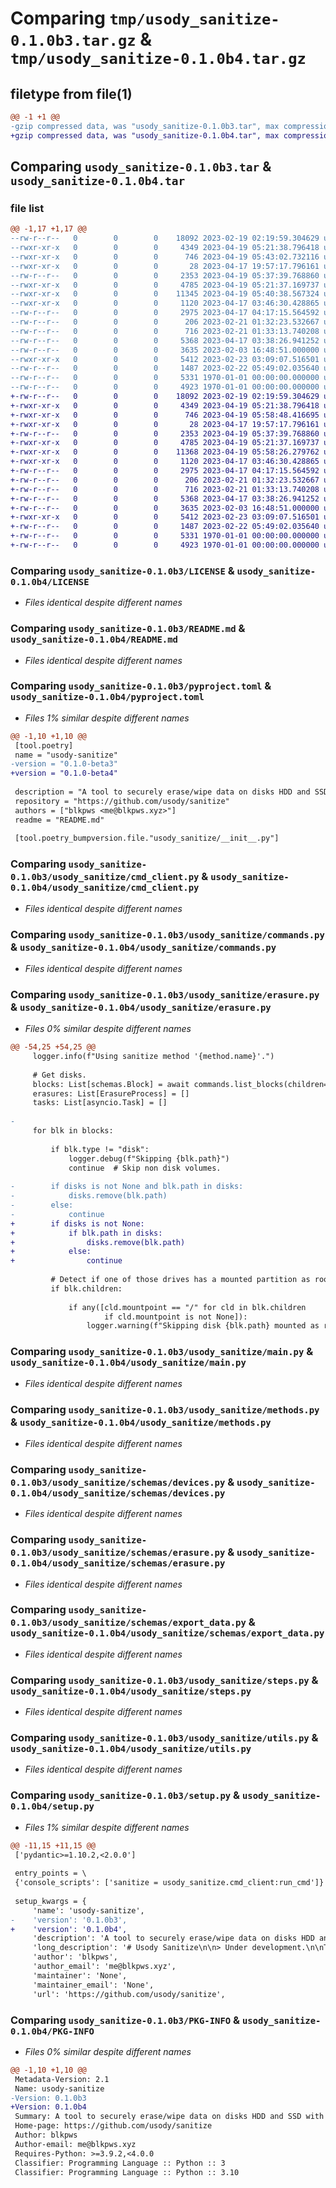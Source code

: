 # Comparing `tmp/usody_sanitize-0.1.0b3.tar.gz` & `tmp/usody_sanitize-0.1.0b4.tar.gz`

## filetype from file(1)

```diff
@@ -1 +1 @@
-gzip compressed data, was "usody_sanitize-0.1.0b3.tar", max compression
+gzip compressed data, was "usody_sanitize-0.1.0b4.tar", max compression
```

## Comparing `usody_sanitize-0.1.0b3.tar` & `usody_sanitize-0.1.0b4.tar`

### file list

```diff
@@ -1,17 +1,17 @@
--rw-r--r--   0        0        0    18092 2023-02-19 02:19:59.304629 usody_sanitize-0.1.0b3/LICENSE
--rwxr-xr-x   0        0        0     4349 2023-04-19 05:21:38.796418 usody_sanitize-0.1.0b3/README.md
--rwxr-xr-x   0        0        0      746 2023-04-19 05:43:02.732116 usody_sanitize-0.1.0b3/pyproject.toml
--rwxr-xr-x   0        0        0       28 2023-04-17 19:57:17.796161 usody_sanitize-0.1.0b3/usody_sanitize/__init__.py
--rw-r--r--   0        0        0     2353 2023-04-19 05:37:39.768860 usody_sanitize-0.1.0b3/usody_sanitize/cmd_client.py
--rwxr-xr-x   0        0        0     4785 2023-04-19 05:21:37.169737 usody_sanitize-0.1.0b3/usody_sanitize/commands.py
--rwxr-xr-x   0        0        0    11345 2023-04-19 05:40:38.567324 usody_sanitize-0.1.0b3/usody_sanitize/erasure.py
--rwxr-xr-x   0        0        0     1120 2023-04-17 03:46:30.428865 usody_sanitize-0.1.0b3/usody_sanitize/main.py
--rw-r--r--   0        0        0     2975 2023-04-17 04:17:15.564592 usody_sanitize-0.1.0b3/usody_sanitize/methods.py
--rw-r--r--   0        0        0      206 2023-02-21 01:32:23.532667 usody_sanitize-0.1.0b3/usody_sanitize/schemas/__init__.py
--rw-r--r--   0        0        0      716 2023-02-21 01:33:13.740208 usody_sanitize-0.1.0b3/usody_sanitize/schemas/devices.py
--rw-r--r--   0        0        0     5368 2023-04-17 03:38:26.941252 usody_sanitize-0.1.0b3/usody_sanitize/schemas/erasure.py
--rw-r--r--   0        0        0     3635 2023-02-03 16:48:51.000000 usody_sanitize-0.1.0b3/usody_sanitize/schemas/export_data.py
--rwxr-xr-x   0        0        0     5412 2023-02-23 03:09:07.516501 usody_sanitize-0.1.0b3/usody_sanitize/steps.py
--rw-r--r--   0        0        0     1487 2023-02-22 05:49:02.035640 usody_sanitize-0.1.0b3/usody_sanitize/utils.py
--rw-r--r--   0        0        0     5331 1970-01-01 00:00:00.000000 usody_sanitize-0.1.0b3/setup.py
--rw-r--r--   0        0        0     4923 1970-01-01 00:00:00.000000 usody_sanitize-0.1.0b3/PKG-INFO
+-rw-r--r--   0        0        0    18092 2023-02-19 02:19:59.304629 usody_sanitize-0.1.0b4/LICENSE
+-rwxr-xr-x   0        0        0     4349 2023-04-19 05:21:38.796418 usody_sanitize-0.1.0b4/README.md
+-rwxr-xr-x   0        0        0      746 2023-04-19 05:58:48.416695 usody_sanitize-0.1.0b4/pyproject.toml
+-rwxr-xr-x   0        0        0       28 2023-04-17 19:57:17.796161 usody_sanitize-0.1.0b4/usody_sanitize/__init__.py
+-rw-r--r--   0        0        0     2353 2023-04-19 05:37:39.768860 usody_sanitize-0.1.0b4/usody_sanitize/cmd_client.py
+-rwxr-xr-x   0        0        0     4785 2023-04-19 05:21:37.169737 usody_sanitize-0.1.0b4/usody_sanitize/commands.py
+-rwxr-xr-x   0        0        0    11368 2023-04-19 05:58:26.279762 usody_sanitize-0.1.0b4/usody_sanitize/erasure.py
+-rwxr-xr-x   0        0        0     1120 2023-04-17 03:46:30.428865 usody_sanitize-0.1.0b4/usody_sanitize/main.py
+-rw-r--r--   0        0        0     2975 2023-04-17 04:17:15.564592 usody_sanitize-0.1.0b4/usody_sanitize/methods.py
+-rw-r--r--   0        0        0      206 2023-02-21 01:32:23.532667 usody_sanitize-0.1.0b4/usody_sanitize/schemas/__init__.py
+-rw-r--r--   0        0        0      716 2023-02-21 01:33:13.740208 usody_sanitize-0.1.0b4/usody_sanitize/schemas/devices.py
+-rw-r--r--   0        0        0     5368 2023-04-17 03:38:26.941252 usody_sanitize-0.1.0b4/usody_sanitize/schemas/erasure.py
+-rw-r--r--   0        0        0     3635 2023-02-03 16:48:51.000000 usody_sanitize-0.1.0b4/usody_sanitize/schemas/export_data.py
+-rwxr-xr-x   0        0        0     5412 2023-02-23 03:09:07.516501 usody_sanitize-0.1.0b4/usody_sanitize/steps.py
+-rw-r--r--   0        0        0     1487 2023-02-22 05:49:02.035640 usody_sanitize-0.1.0b4/usody_sanitize/utils.py
+-rw-r--r--   0        0        0     5331 1970-01-01 00:00:00.000000 usody_sanitize-0.1.0b4/setup.py
+-rw-r--r--   0        0        0     4923 1970-01-01 00:00:00.000000 usody_sanitize-0.1.0b4/PKG-INFO
```

### Comparing `usody_sanitize-0.1.0b3/LICENSE` & `usody_sanitize-0.1.0b4/LICENSE`

 * *Files identical despite different names*

### Comparing `usody_sanitize-0.1.0b3/README.md` & `usody_sanitize-0.1.0b4/README.md`

 * *Files identical despite different names*

### Comparing `usody_sanitize-0.1.0b3/pyproject.toml` & `usody_sanitize-0.1.0b4/pyproject.toml`

 * *Files 1% similar despite different names*

```diff
@@ -1,10 +1,10 @@
 [tool.poetry]
 name = "usody-sanitize"
-version = "0.1.0-beta3"
+version = "0.1.0-beta4"
 
 description = "A tool to securely erase/wipe data on disks HDD and SSD with a proper sanitization process."
 repository = "https://github.com/usody/sanitize"
 authors = ["blkpws <me@blkpws.xyz>"]
 readme = "README.md"
 
 [tool.poetry_bumpversion.file."usody_sanitize/__init__.py"]
```

### Comparing `usody_sanitize-0.1.0b3/usody_sanitize/cmd_client.py` & `usody_sanitize-0.1.0b4/usody_sanitize/cmd_client.py`

 * *Files identical despite different names*

### Comparing `usody_sanitize-0.1.0b3/usody_sanitize/commands.py` & `usody_sanitize-0.1.0b4/usody_sanitize/commands.py`

 * *Files identical despite different names*

### Comparing `usody_sanitize-0.1.0b3/usody_sanitize/erasure.py` & `usody_sanitize-0.1.0b4/usody_sanitize/erasure.py`

 * *Files 0% similar despite different names*

```diff
@@ -54,25 +54,25 @@
     logger.info(f"Using sanitize method '{method.name}'.")
 
     # Get disks.
     blocks: List[schemas.Block] = await commands.list_blocks(children=True)
     erasures: List[ErasureProcess] = []
     tasks: List[asyncio.Task] = []
 
-
     for blk in blocks:
 
         if blk.type != "disk":
             logger.debug(f"Skipping {blk.path}")
             continue  # Skip non disk volumes.
 
-        if disks is not None and blk.path in disks:
-            disks.remove(blk.path)
-        else:
-            continue
+        if disks is not None:
+            if blk.path in disks:
+                disks.remove(blk.path)
+            else:
+                continue
 
         # Detect if one of those drives has a mounted partition as root.
         if blk.children:
 
             if any([cld.mountpoint == "/" for cld in blk.children
                     if cld.mountpoint is not None]):
                 logger.warning(f"Skipping disk {blk.path} mounted as root.")
```

### Comparing `usody_sanitize-0.1.0b3/usody_sanitize/main.py` & `usody_sanitize-0.1.0b4/usody_sanitize/main.py`

 * *Files identical despite different names*

### Comparing `usody_sanitize-0.1.0b3/usody_sanitize/methods.py` & `usody_sanitize-0.1.0b4/usody_sanitize/methods.py`

 * *Files identical despite different names*

### Comparing `usody_sanitize-0.1.0b3/usody_sanitize/schemas/devices.py` & `usody_sanitize-0.1.0b4/usody_sanitize/schemas/devices.py`

 * *Files identical despite different names*

### Comparing `usody_sanitize-0.1.0b3/usody_sanitize/schemas/erasure.py` & `usody_sanitize-0.1.0b4/usody_sanitize/schemas/erasure.py`

 * *Files identical despite different names*

### Comparing `usody_sanitize-0.1.0b3/usody_sanitize/schemas/export_data.py` & `usody_sanitize-0.1.0b4/usody_sanitize/schemas/export_data.py`

 * *Files identical despite different names*

### Comparing `usody_sanitize-0.1.0b3/usody_sanitize/steps.py` & `usody_sanitize-0.1.0b4/usody_sanitize/steps.py`

 * *Files identical despite different names*

### Comparing `usody_sanitize-0.1.0b3/usody_sanitize/utils.py` & `usody_sanitize-0.1.0b4/usody_sanitize/utils.py`

 * *Files identical despite different names*

### Comparing `usody_sanitize-0.1.0b3/setup.py` & `usody_sanitize-0.1.0b4/setup.py`

 * *Files 1% similar despite different names*

```diff
@@ -11,15 +11,15 @@
 ['pydantic>=1.10.2,<2.0.0']
 
 entry_points = \
 {'console_scripts': ['sanitize = usody_sanitize.cmd_client:run_cmd']}
 
 setup_kwargs = {
     'name': 'usody-sanitize',
-    'version': '0.1.0b3',
+    'version': '0.1.0b4',
     'description': 'A tool to securely erase/wipe data on disks HDD and SSD with a proper sanitization process.',
     'long_description': '# Usody Sanitize\n\n> Under development.\n\nThis tool securely erases disks by performing a certificate-based validation of\nthe wipe process. It ensures that the data on the disk is completely and \nirrecoverably erased, protecting sensitive information from being recovered. \nThe tool uses industry-standard wiping methods to securely erase the data on \nthe disk, making it impossible to recover. The tool also generates a \ncertificate of sanitize process that can be used to verify the authenticity of the wipe\nprocess. This tool is perfect for businesses and individuals who need to\nsecurely and permanently remove sensitive data from their disks.\n\n## Todo\n\n- Test the command with more errors on erasures.\n- Better command output handler.\n- Improve the export of the erasures into json files.\n\n## Installation\n\nInstall the package from the official PyPi repository:\n\n<div class="termy">\n\n```console\n$ pip install usody_sanitize\n\n---> 100%\n```\n\n</div>\n\n## Usage\n\nYou can use this module via terminal or calling it from an external code.\n\n### Terminal client\n\nErase a single disk using the default method: \n\n```bash\nusody_sanitize -v /dev/sda  \n```\n\n\n## Issues\n\n### hdparm Error: The running kernel lacks CONFIG_IDE_TASK_IOCTL support for this device\n\nWhen trying to run the command \n`hdparm --user-master u --security-erase UsodyPassword /dev/sdX`, an error\nmessage was encountered:\n\n    The running kernel lacks CONFIG_IDE_TASK_IOCTL support for this device.\n\nA return code of 22 from the `hdparm` command generally indicates \nthat the command completed successfully, but some features may not have been \nfully supported on the device being used. This can happen if the device does \nnot fully comply with the ATA standard, or if the device is a SCSI drive rather\nthan an ATA drive. It may also indicate that the specific options used in the\ncommand are not supported on the device.\n\nThis error message is indicating that the kernel (the core part of the \noperating system) does not have support for the IDE task IOCTL feature, which\nis required to run the `hdparm` command.\n\nThe `hdparm` command is used to configure and retrieve information about ATA \nhard drives, and the specific option used in the command (`--user-master u \n--security-erase UsodyPassword`) is used to erase the security settings on the\ndrive. Because the kernel does not have the necessary support, the command\ncannot be executed.\n\nTo enable the CONFIG_IDE_TASK_IOCTL support in the kernel, it must be \nrecompiled with this option enabled. The process for doing this will depend on\nthe specific distribution of Linux being used, but generally the steps are:\n\n1. Download the source code for the current kernel version.\n2. Extract the source code and navigate to the root directory.\n3. Run `make menuconfig` or `make xconfig` to open the kernel configuration\nmenu.\n4. Search for the option `CONFIG_IDE_TASK_IOCTL` and enable it.\n5. Save the configuration and exit the menu.\n6. Run make to compile the kernel with the new configuration.\n7. Install the new kernel, and reboot the system to use it.\n\nIt\'s important to note that recompiling the kernel is a complex and delicate\nprocess and it\'s recommended to have experience with Linux kernel compilation.\n\n#### What is `CONFIG_IDE_TASK_IOCTL`\n\nIs a kernel configuration option that enables support for the IDE task file\nregister IOCTLs in the Linux kernel. The IDE task file register is a set of\nregisters on an IDE (Integrated Drive Electronics) hard drive that are used to\ncontrol the drive\'s operations.\n\nWhen this feature is enabled, the kernel provides an interface for user-space \nprograms, such as `hdparm`, to access these registers and perform various \noperations on the hard drive, such as reading and setting parameters, \nperforming security commands, and reading SMART data.\n\nIf this feature is not enabled, the `hdparm` command will not be able to access \nthe task file register and will not be able to perform certain operations on \nthe drive, such as security commands or SMART data.\n\nIt\'s worth noting that this feature is not only specific to `hdparm`, but also \nother utilities that can access the task file register, such as smartctl and \nhdparam will also be affected by the state of this feature.\n\nIt\'s also worth noting that this feature is specific to ATA drives and will not\nhave any effect on SCSI drives.\n',
     'author': 'blkpws',
     'author_email': 'me@blkpws.xyz',
     'maintainer': 'None',
     'maintainer_email': 'None',
     'url': 'https://github.com/usody/sanitize',
```

### Comparing `usody_sanitize-0.1.0b3/PKG-INFO` & `usody_sanitize-0.1.0b4/PKG-INFO`

 * *Files 0% similar despite different names*

```diff
@@ -1,10 +1,10 @@
 Metadata-Version: 2.1
 Name: usody-sanitize
-Version: 0.1.0b3
+Version: 0.1.0b4
 Summary: A tool to securely erase/wipe data on disks HDD and SSD with a proper sanitization process.
 Home-page: https://github.com/usody/sanitize
 Author: blkpws
 Author-email: me@blkpws.xyz
 Requires-Python: >=3.9.2,<4.0.0
 Classifier: Programming Language :: Python :: 3
 Classifier: Programming Language :: Python :: 3.10
```

